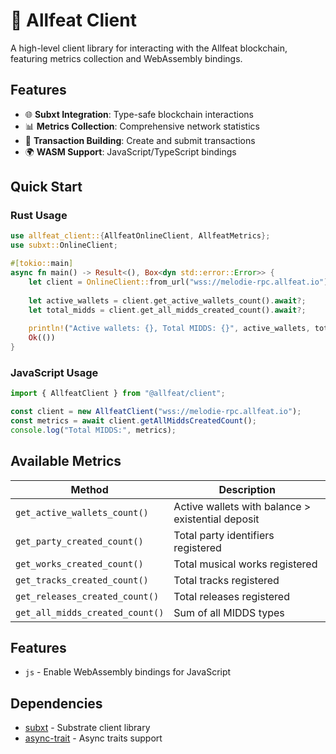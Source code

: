 # 🔌 Allfeat Client

A high-level client library for interacting with the Allfeat blockchain, featuring metrics collection and WebAssembly bindings.

## Features

- 🌐 **Subxt Integration**: Type-safe blockchain interactions
- 📊 **Metrics Collection**: Comprehensive network statistics
- 🔧 **Transaction Building**: Create and submit transactions
- 🌍 **WASM Support**: JavaScript/TypeScript bindings

## Quick Start

### Rust Usage

```rust
use allfeat_client::{AllfeatOnlineClient, AllfeatMetrics};
use subxt::OnlineClient;

#[tokio::main]
async fn main() -> Result<(), Box<dyn std::error::Error>> {
    let client = OnlineClient::from_url("wss://melodie-rpc.allfeat.io").await?;
    
    let active_wallets = client.get_active_wallets_count().await?;
    let total_midds = client.get_all_midds_created_count().await?;
    
    println!("Active wallets: {}, Total MIDDS: {}", active_wallets, total_midds);
    Ok(())
}
```

### JavaScript Usage

```javascript
import { AllfeatClient } from "@allfeat/client";

const client = new AllfeatClient("wss://melodie-rpc.allfeat.io");
const metrics = await client.getAllMiddsCreatedCount();
console.log("Total MIDDS:", metrics);
```

## Available Metrics

| Method | Description |
|--------|-------------|
| `get_active_wallets_count()` | Active wallets with balance > existential deposit |
| `get_party_created_count()` | Total party identifiers registered |
| `get_works_created_count()` | Total musical works registered |
| `get_tracks_created_count()` | Total tracks registered |
| `get_releases_created_count()` | Total releases registered |
| `get_all_midds_created_count()` | Sum of all MIDDS types |

## Features

- `js` - Enable WebAssembly bindings for JavaScript

## Dependencies

- [subxt](https://github.com/paritytech/subxt) - Substrate client library
- [async-trait](https://crates.io/crates/async-trait) - Async traits support